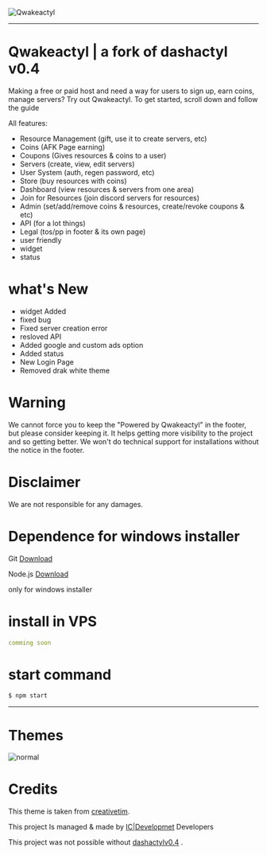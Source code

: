 ![Qwakeactyl](https://cdn.discordapp.com/attachments/883199852966719490/948928633312006224/unknown.png)
 
<hr>

# Qwakeactyl | a fork of dashactyl v0.4
Making a free or paid host and need a way for users to sign up, earn coins, manage servers? Try out Qwakeactyl.
To get started, scroll down and follow the guide

All features:
- Resource Management (gift, use it to create servers, etc)
- Coins (AFK Page earning)
- Coupons (Gives resources & coins to a user)
- Servers (create, view, edit servers)
- User System (auth, regen password, etc)
- Store (buy resources with coins)
- Dashboard (view resources & servers from one area)
- Join for Resources (join discord servers for resources)
- Admin (set/add/remove coins & resources, create/revoke coupons & etc)
- API (for a lot things)
- Legal (tos/pp in footer & its own page)
- user friendly
- widget
- status

# what's New
- widget Added
- fixed bug
- Fixed server creation error
- resloved API
- Added google and custom ads option
- Added status
- New Login Page 
- Removed drak white theme

# Warning

We cannot force you to keep the "Powered by Qwakeactyl" in the footer, but please consider keeping it. It helps getting more visibility to the project and so getting better. We won't do technical support for installations without the notice in the footer.

# Disclaimer

We are not responsible for any damages.

# Dependence for windows installer

Git [Download](https://git-scm.com/downloads)

Node.js [Download](https://nodejs.org/en/download/)

only for windows installer

# install in VPS
```yml
comming soon
```

# start command
```js
$ npm start
```

<hr>

# Themes

![normal](https://cdn.discordapp.com/attachments/883199852966719490/948928633312006224/unknown.png)




# Credits
This theme is taken from [creativetim](https://github.com/creativetimofficial).

This project Is managed & made by [IC|Developmet](https://github.com/Team-IC) Developers

This project was not possible without [dashactylv0.4](https://github.com/Votion-Development/Dashactyl-0.4) .



